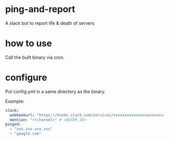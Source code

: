# ping-and-report
A slack bot to report life & death of servers

# how to use
Call the built binary via cron.

# configure
Put config.yml in a same directory as the binary.

Example:
```config.yml
slack:
  webhookurl: "https://hooks.slack.com/services/xxxxxxxxxxxxxxxxxxxxxxx"
  mention: "<!channel>" # <@USER_ID>
pinged:
  - "xxx.xxx.xxx.xxx"
  - "google.com"
```